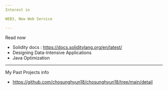 ```yaml
---
Interest in 

WEB3, New Web Service

---
```

Read now

- Solidity docs : https://docs.soliditylang.org/en/latest/
- Designing Data-Intensive Applications
- Java Optimization
---

My Past Projects info

- https://github.com/chosunghyun18/chosunghyun18/tree/main/detail
